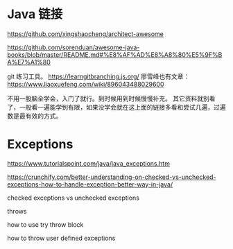# Java 链接

https://github.com/xingshaocheng/architect-awesome


https://github.com/sorenduan/awesome-java-books/blob/master/README.md#%E8%AF%AD%E8%A8%80%E5%9F%BA%E7%A1%80


git 练习工具。
https://learngitbranching.js.org/
廖雪峰也有文章：
https://www.liaoxuefeng.com/wiki/896043488029600

不用一股脑全学会，入门了就行。到时候用到时候慢慢补充。
其它资料就别看了，一般看一遍能学到有限，如果没学会就在这上面的链接多看和尝试几遍，过遍数是最有效的方式。


# Exceptions 

https://www.tutorialspoint.com/java/java_exceptions.htm

https://crunchify.com/better-understanding-on-checked-vs-unchecked-exceptions-how-to-handle-exception-better-way-in-java/


checked exceptions vs unchecked exceptions 

throws 

how to use try throw block 

how to throw user defined exceptions

